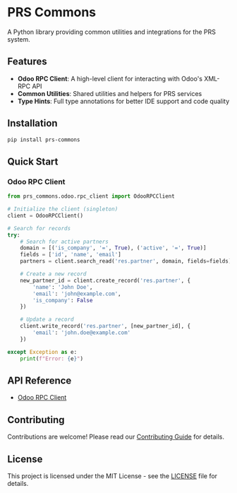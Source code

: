 # PRS Commons

A Python library providing common utilities and integrations for the PRS system.

## Features

- **Odoo RPC Client**: A high-level client for interacting with Odoo's XML-RPC API
- **Common Utilities**: Shared utilities and helpers for PRS services
- **Type Hints**: Full type annotations for better IDE support and code quality

## Installation

```bash
pip install prs-commons
```

## Quick Start

### Odoo RPC Client

```python
from prs_commons.odoo.rpc_client import OdooRPCClient

# Initialize the client (singleton)
client = OdooRPCClient()

# Search for records
try:
    # Search for active partners
    domain = [('is_company', '=', True), ('active', '=', True)]
    fields = ['id', 'name', 'email']
    partners = client.search_read('res.partner', domain, fields=fields)

    # Create a new record
    new_partner_id = client.create_record('res.partner', {
        'name': 'John Doe',
        'email': 'john@example.com',
        'is_company': False
    })

    # Update a record
    client.write_record('res.partner', [new_partner_id], {
        'email': 'john.doe@example.com'
    })

except Exception as e:
    print(f"Error: {e}")
```

## API Reference

- [Odoo RPC Client](odoo)

## Contributing

Contributions are welcome! Please read our [Contributing Guide](CONTRIBUTING.md) for details.

## License

This project is licensed under the MIT License - see the [LICENSE](LICENSE) file for details.
